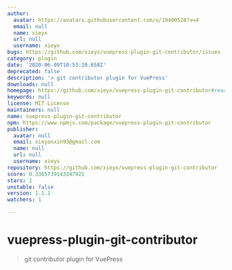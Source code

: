 ```yaml
---
author:
  avatar: https://avatars.githubusercontent.com/u/19400528?v=4
  email: null
  name: xieyx
  url: null
  username: xieyx
bugs: https://github.com/xieyx/vuepress-plugin-git-contributor/issues
category: plugin
date: '2020-06-09T10:53:20.658Z'
deprecated: false
description: '> git contributor plugin for VuePress'
downloads: null
homepage: https://github.com/xieyx/vuepress-plugin-git-contributor#readme
keywords: null
license: MIT License
maintainers: null
name: vuepress-plugin-git-contributor
npm: https://www.npmjs.com/package/vuepress-plugin-git-contributor
publisher:
  avatar: null
  email: xieyanxin93@gmail.com
  name: null
  url: null
  username: xieyx
repository: https://github.com/xieyx/vuepress-plugin-git-contributor
score: 0.3365739143347921
stars: 1
unstable: false
version: 1.1.1
watchers: 1

---
```


# vuepress-plugin-git-contributor

> git contributor plugin for VuePress
